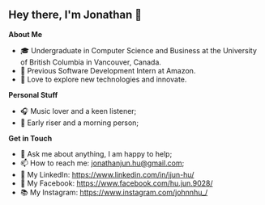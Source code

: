 <h2>Hey there, I'm Jonathan 👋</h2>

**About Me**

* 🎓 Undergraduate in Computer Science and Business at the University of British Columbia in Vancouver, Canada.<br />
* 🤖 Previous Software Development Intern at Amazon.<br />
* 🚀 Love to explore new technologies and innovate.<br />

**Personal Stuff**

* 🎧 Music lover and a keen listener;
* 🌅 Early riser and a morning person;

**Get in Touch**

* 💬 Ask me about anything, I am happy to help;
* 📫 How to reach me: jonathanjun.hu@gmail.com;
* 💼 My LinkedIn: https://www.linkedin.com/in/jjun-hu/
* 🌱 My Facebook: https://www.facebook.com/hu.jun.9028/
* 📚 My Instagram: https://www.instagram.com/johnnhu_/
